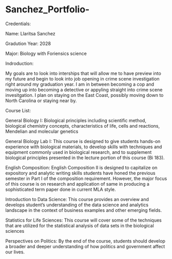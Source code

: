 # Sanchez_Portfolio-
Credentials: 

Name: Llaritsa Sanchez

Gradution Year: 2028

Major: Biology with Foriensics science

Indroduction: 

My goals are to look into interships that will allow me to have preview into my future and begin to look into job opening in crime scene investigation right around my graduation year. I am in between becoming a cop and moving up into becoming a detective or appyling straight into crime scene invesitgation. I plan on staying on the East Coast, possibly moving down to North Carolina or staying near by. 

Course List:

General Biology I: 
Biological principles including scientific method, biological chemistry concepts, characteristics
of life, cells and reactions, Mendelian and molecular genetics

General Biology Lab I:
This course is designed to give students hands-on experience with biological materials, to
develop skills with techniques and equipment commonly used in biological research, and to
supplement biological principles presented in the lecture portion of this course (Bi 183).

English Composition: English Composition II is designed to capitalize on expository and analytic writing skills
students have honed the previous semester in Part I of the composition requirement. However, the major focus of this
course is on research and application of same in producing a sophisticated term paper done in current MLA style.


Introduction to Data Science: This course provides an overview and develops student’s understanding of the data science and analytics landscape in the context of business examples and other emerging fields.


Statistics for Life Sciences: This course will cover some of the techniques that are utilized for the statistical analysis of data
sets in the biological sciences

Perspectives on Politics: By the end of the course, students should develop a
broader and deeper understanding of how politics and government affect our lives. 
